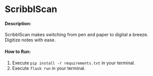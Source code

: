 # ScribblScan
#### Description:
ScribblScan makes switching from pen and paper to digital a breeze. Digitize notes with ease.
#### How to Run:
1. Execute `pip install -r requirements.txt` in your terminal.
2. Execute `flask run` in your terminal.
